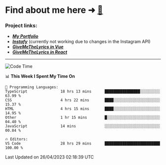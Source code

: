 # Find about me here ➜ [🧑](https://pauabella.dev)

### Project links:
- ***[My Portfolio](https://pauabella.dev)***
- ***[Instafy](https://instafy.me)*** (currently not working due to changes in the Instagram API)
- ***[GiveMeTheLyrics in Vue](https://lyrics.pauabella.dev)***
- ***[GiveMeTheLyrics in React](https://pauabella.dev/GiveMeTheLyrics)***

---
<!--START_SECTION:waka-->
![Code Time](http://img.shields.io/badge/Code%20Time-2%2C112%20hrs%2045%20mins-blue)

📊 **This Week I Spent My Time On** 

```text
💬 Programming Languages: 
TypeScript               18 hrs 13 mins      ████████████████░░░░░░░░░   63.99 % 
CSS                      4 hrs 22 mins       ████░░░░░░░░░░░░░░░░░░░░░   15.37 % 
HTML                     4 hrs 15 mins       ████░░░░░░░░░░░░░░░░░░░░░   14.95 % 
Other                    1 hr 15 mins        █░░░░░░░░░░░░░░░░░░░░░░░░   04.40 % 
JavaScript               14 mins             ░░░░░░░░░░░░░░░░░░░░░░░░░   00.84 % 

🔥 Editors: 
VS Code                  28 hrs 29 mins      █████████████████████████   100.00 % 
```


 Last Updated on 26/04/2023 02:18:39 UTC
<!--END_SECTION:waka-->
